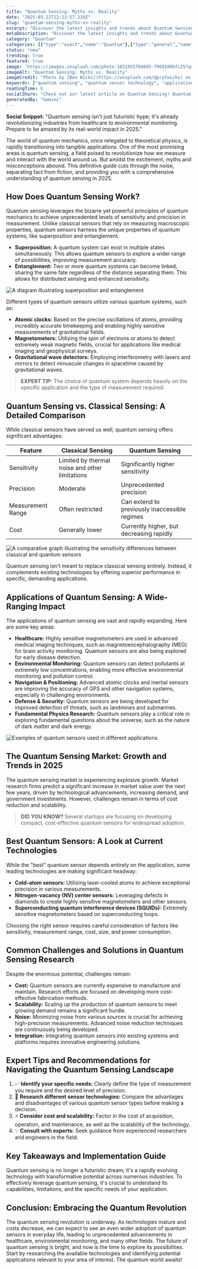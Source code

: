 ```yaml
---
title: "Quantum Sensing: Myths vs. Reality"
date: "2025-03-22T22:23:57.339Z"
slug: "quantum-sensing-myths-vs-reality"
excerpt: "Discover the latest insights and trends about Quantum Sensing. This comprehensive guide covers everything you need to know about Quantum Sensing in 2025."
metaDescription: "Discover the latest insights and trends about Quantum Sensing. This comprehensive guide covers everything you need to know about Quantum Sensing in 2025."
category: "Quantum"
categories: [{"type":"exact","name":"Quantum"},{"type":"general","name":"Physics"},{"type":"medium","name":"Metrology"},{"type":"specific","name":"Sensor Technology"},{"type":"niche","name":"Atomic Clocks"}]
status: "new"
trending: true
featured: true
image: "https://images.unsplash.com/photo-1651955784685-f969100bfc25?q=85&w=1200&fit=max&fm=webp&auto=compress"
imageAlt: "Quantum Sensing: Myths vs. Reality"
imageCredit: "Photo by [Ben Wicks](https://unsplash.com/@profwicks) on Unsplash"
keywords: ["quantum sensing", "quantum sensor technology", "applications of quantum sensing", "quantum sensing market", "best quantum sensors", "buy quantum sensors", "how does quantum sensing work?", "quantum sensing research", "quantum sensing vs classical sensing", "future of quantum sensing"]
readingTime: 6
socialShare: "Check out our latest article on Quantum Sensing! Quantum Sensing: Myths vs. Reality #quantum sensing #quantum sensor technology #applications of quantum sensing"
generatedBy: "Gemini"
---
```




**Social Snippet:**  "Quantum sensing isn't just futuristic hype; it's already revolutionizing industries from healthcare to environmental monitoring.  Prepare to be amazed by its real-world impact in 2025."

The world of quantum mechanics, once relegated to theoretical physics, is rapidly transitioning into tangible applications.  One of the most promising areas is quantum sensing, a field poised to revolutionize how we measure and interact with the world around us. But amidst the excitement, myths and misconceptions abound. This definitive guide cuts through the noise, separating fact from fiction, and providing you with a comprehensive understanding of quantum sensing in 2025.

## How Does Quantum Sensing Work?

Quantum sensing leverages the bizarre yet powerful principles of quantum mechanics to achieve unprecedented levels of sensitivity and precision in measurement.  Unlike classical sensors that rely on measuring macroscopic properties, quantum sensors harness the unique properties of quantum systems, like superposition and entanglement.

*   **Superposition:** A quantum system can exist in multiple states simultaneously. This allows quantum sensors to explore a wider range of possibilities, improving measurement accuracy.
*   **Entanglement:**  Two or more quantum systems can become linked, sharing the same fate regardless of the distance separating them. This allows for distributed sensing and enhanced sensitivity.

![A diagram illustrating superposition and entanglement](https://images.unsplash.com/photo-1451187580459-43490279c0fa?q=85&w=1200&fit=max&fm=webp&auto=compress)

Different types of quantum sensors utilize various quantum systems, such as:

*   **Atomic clocks:** Based on the precise oscillations of atoms, providing incredibly accurate timekeeping and enabling highly sensitive measurements of gravitational fields.
*   **Magnetometers:** Utilizing the spin of electrons or atoms to detect extremely weak magnetic fields, crucial for applications like medical imaging and geophysical surveys.
*   **Gravitational wave detectors:** Employing interferometry with lasers and mirrors to detect minuscule changes in spacetime caused by gravitational waves.

> **EXPERT TIP:** The choice of quantum system depends heavily on the specific application and the type of measurement required.

## Quantum Sensing vs. Classical Sensing: A Detailed Comparison

While classical sensors have served us well, quantum sensing offers significant advantages:

| Feature          | Classical Sensing                               | Quantum Sensing                                   |
|-----------------|-------------------------------------------------|---------------------------------------------------|
| Sensitivity      | Limited by thermal noise and other limitations | Significantly higher sensitivity                    |
| Precision        | Moderate                                        | Unprecedented precision                           |
| Measurement Range | Often restricted                               | Can extend to previously inaccessible regimes      |
| Cost             | Generally lower                                  | Currently higher, but decreasing rapidly           |

![A comparative graph illustrating the sensitivity differences between classical and quantum sensors](https://images.unsplash.com/photo-1484417894907-623942c8ee29?q=85&w=1200&fit=max&fm=webp&auto=compress)

Quantum sensing isn't meant to replace classical sensing entirely.  Instead, it complements existing technologies by offering superior performance in specific, demanding applications.

## Applications of Quantum Sensing: A Wide-Ranging Impact

The applications of quantum sensing are vast and rapidly expanding.  Here are some key areas:

*   **Healthcare:**  Highly sensitive magnetometers are used in advanced medical imaging techniques, such as magnetoencephalography (MEG) for brain activity monitoring.  Quantum sensors are also being explored for early disease detection.
*   **Environmental Monitoring:**  Quantum sensors can detect pollutants at extremely low concentrations, enabling more effective environmental monitoring and pollution control.
*   **Navigation & Positioning:**  Advanced atomic clocks and inertial sensors are improving the accuracy of GPS and other navigation systems, especially in challenging environments.
*   **Defense & Security:**  Quantum sensors are being developed for improved detection of threats, such as landmines and submarines.
*   **Fundamental Physics Research:**  Quantum sensors play a critical role in exploring fundamental questions about the universe, such as the nature of dark matter and dark energy.

![Examples of quantum sensors used in different applications](https://images.unsplash.com/photo-1517976487492-5750f3195933?q=85&w=1200&fit=max&fm=webp&auto=compress)

## The Quantum Sensing Market: Growth and Trends in 2025

The quantum sensing market is experiencing explosive growth.  Market research firms predict a significant increase in market value over the next few years, driven by technological advancements, increasing demand, and government investments.  However, challenges remain in terms of cost reduction and scalability.

> **DID YOU KNOW?**  Several startups are focusing on developing compact, cost-effective quantum sensors for widespread adoption.

## Best Quantum Sensors: A Look at Current Technologies

While the "best" quantum sensor depends entirely on the application, some leading technologies are making significant headway:

*   **Cold-atom sensors:** Utilizing laser-cooled atoms to achieve exceptional precision in various measurements.
*   **Nitrogen-vacancy (NV) center sensors:**  Leveraging defects in diamonds to create highly sensitive magnetometers and other sensors.
*   **Superconducting quantum interference devices (SQUIDs):**  Extremely sensitive magnetometers based on superconducting loops.

Choosing the right sensor requires careful consideration of factors like sensitivity, measurement range, cost, size, and power consumption.

## Common Challenges and Solutions in Quantum Sensing Research

Despite the enormous potential, challenges remain:

*   **Cost:** Quantum sensors are currently expensive to manufacture and maintain.  Research efforts are focused on developing more cost-effective fabrication methods.
*   **Scalability:** Scaling up the production of quantum sensors to meet growing demand remains a significant hurdle.
*   **Noise:**  Minimizing noise from various sources is crucial for achieving high-precision measurements.  Advanced noise reduction techniques are continuously being developed.
*   **Integration:** Integrating quantum sensors into existing systems and platforms requires innovative engineering solutions.

## Expert Tips and Recommendations for Navigating the Quantum Sensing Landscape

1.  ✅ **Identify your specific needs:**  Clearly define the type of measurement you require and the desired level of precision.
2.  🔑 **Research different sensor technologies:**  Compare the advantages and disadvantages of various quantum sensor types before making a decision.
3.  ⚡ **Consider cost and scalability:**  Factor in the cost of acquisition, operation, and maintenance, as well as the scalability of the technology.
4.  💡 **Consult with experts:** Seek guidance from experienced researchers and engineers in the field.

## Key Takeaways and Implementation Guide

Quantum sensing is no longer a futuristic dream; it's a rapidly evolving technology with transformative potential across numerous industries.  To effectively leverage quantum sensing, it's crucial to understand its capabilities, limitations, and the specific needs of your application.

## Conclusion: Embracing the Quantum Revolution

The quantum sensing revolution is underway.  As technologies mature and costs decrease, we can expect to see an even wider adoption of quantum sensors in everyday life, leading to unprecedented advancements in healthcare, environmental monitoring, and many other fields.  The future of quantum sensing is bright, and now is the time to explore its possibilities.  Start by researching the available technologies and identifying potential applications relevant to your area of interest.  The quantum world awaits!




